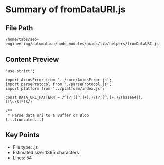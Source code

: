 # Summary of fromDataURI.js
  
## File Path
`/home/tabs/seo-engineering/automation/node_modules/axios/lib/helpers/fromDataURI.js`

## Content Preview
```
'use strict';

import AxiosError from '../core/AxiosError.js';
import parseProtocol from './parseProtocol.js';
import platform from '../platform/index.js';

const DATA_URL_PATTERN = /^(?:([^;]+);)?(?:[^;]+;)?(base64|),([\s\S]*)$/;

/**
 * Parse data uri to a Buffer or Blob
[...truncated...]
```

## Key Points
- File type: .js
- Estimated size: 1365 characters
- Lines: 54
